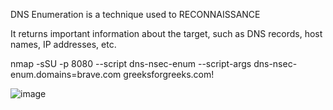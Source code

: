 DNS Enumeration is a technique used to RECONNAISSANCE

It returns important information about the target, such as DNS records, host names, IP addresses, etc. 


nmap -sSU -p 8080 --script dns-nsec-enum --script-args dns-nsec-enum.domains=brave.com greeksforgreeks.com!





![image](https://github.com/user-attachments/assets/4813ef3e-15ee-4eaa-a966-afb5582521cb)
